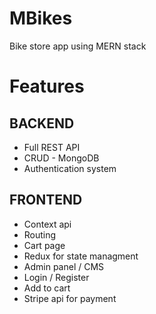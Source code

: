 # MBikes
Bike store app using MERN stack

<h1> <b>Features</b> </h1>
<h2> BACKEND </h2> 
<ul>
  <li> Full REST API </li>
  <li> CRUD - MongoDB </li>
  <li> Authentication system </li>
</ul>

<h2> FRONTEND </h2> 
<ul>
  <li> Context api  </li>
  <li> Routing </li>
  <li> Cart page </li>
  <li> Redux for state managment </li>
  <li> Admin panel / CMS </li>
  <li> Login / Register </li>
  <li> Add to cart </li>
  <li> Stripe api for payment </li>
</ul>
